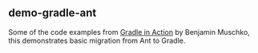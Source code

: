 ## demo-gradle-ant
Some of the code examples from [Gradle in Action](https://www.manning.com/books/gradle-in-action) by Benjamin Muschko, this demonstrates basic migration from Ant to Gradle.